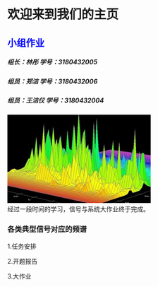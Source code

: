 <IDOCTYPE html>
<head>
<meta charset="utf-8">
</head>
<body>
<h1><text-align=center>欢迎来到我们的主页</text-align=center></h1>
<h2 style="color:blue;">小组作业</h2>
<h5>组长：林彤   学号：3180432005</h5> 
<h5>组员：郑洁   学号：3180432006</h5>
<h5>组员：王洁仪 学号：3180432004</h5>
<p>
<p1>
<img src="timg.jpg">
<br>
</p1> 经过一段时间的学习，信号与系统大作业终于完成。
</p>
<h3>各类典型信号对应的频谱</h3>
<p>
<p1>1.任务安排</p1>
</p>
<p>
<p1>2.开题报告</p1>
</p>
<p>
<p1>3.大作业</p1>
</p>
</body>
</html>
